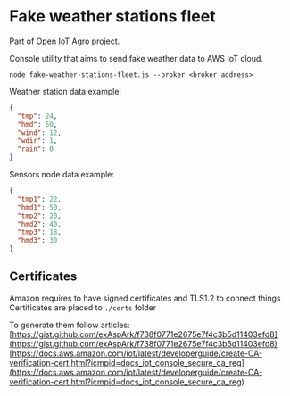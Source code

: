 # Fake weather stations fleet

Part of Open IoT Agro project.

Console utility that aims to send fake weather data to AWS IoT cloud.

```
node fake-weather-stations-fleet.js --broker <broker address>
```

Weather station data example:

```json
{
  "tmp": 24,
  "hmd": 50,
  "wind": 12,
  "wdir": 1,
  "rain": 0
}
```

Sensors node data example:

```json
{
  "tmp1": 22,
  "hmd1": 50,
  "tmp2": 20,
  "hmd2": 40,
  "tmp3": 18,
  "hmd3": 30
}
```

## Certificates
Amazon requires to have signed certificates and TLS1.2 to connect things
Certificates are placed to `./certs` folder

To generate them follow articles:
[https://gist.github.com/exAspArk/f738f0771e2675e7f4c3b5d11403efd8](https://gist.github.com/exAspArk/f738f0771e2675e7f4c3b5d11403efd8)
[https://docs.aws.amazon.com/iot/latest/developerguide/create-CA-verification-cert.html?icmpid=docs_iot_console_secure_ca_reg](https://docs.aws.amazon.com/iot/latest/developerguide/create-CA-verification-cert.html?icmpid=docs_iot_console_secure_ca_reg)
